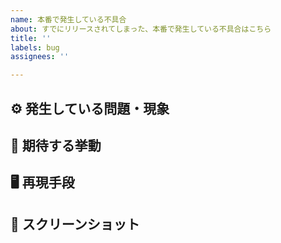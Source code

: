 ```yaml
---
name: 本番で発生している不具合
about: すでにリリースされてしまった、本番で発生している不具合はこちら
title: ''
labels: bug
assignees: ''

---
```


## ⚙ 発生している問題・現象

## 🔨 期待する挙動

## 🖥 再現手段

## 📸 スクリーンショット
